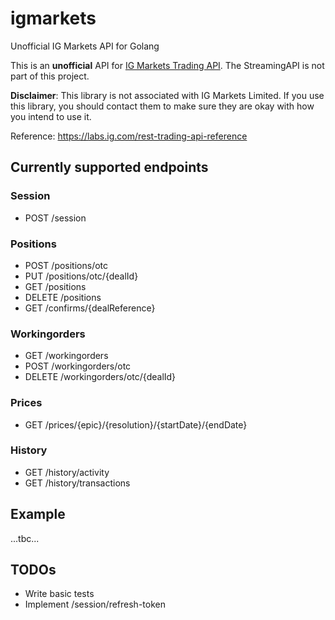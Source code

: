# igmarkets
Unofficial IG Markets API for Golang

This is an **unofficial** API for [IG Markets Trading API](https://labs.ig.com/rest-trading-api-reference). The StreamingAPI is not part of this project.

**Disclaimer**: This library is not associated with IG Markets Limited. If you use this library, you should contact them to make sure they are okay with how you intend to use it.

Reference: https://labs.ig.com/rest-trading-api-reference

## Currently supported endpoints

### Session

- POST /session

### Positions

- POST /positions/otc
- PUT /positions/otc/{dealId}
- GET /positions
- DELETE /positions
- GET /confirms/{dealReference}

### Workingorders
- GET /workingorders
- POST /workingorders/otc
- DELETE /workingorders/otc/{dealId}

### Prices

- GET /prices/{epic}/{resolution}/{startDate}/{endDate}


### History

- GET /history/activity
- GET /history/transactions

## Example

...tbc...

## TODOs

- Write basic tests
- Implement /session/refresh-token

